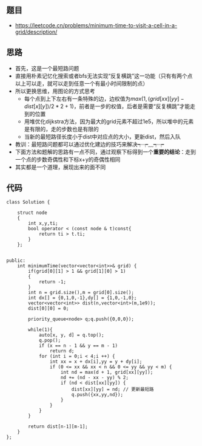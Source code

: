 ## 题目
- https://leetcode.cn/problems/minimum-time-to-visit-a-cell-in-a-grid/description/
## 思路
- 首先，这是一个最短路问题
- 直接用朴素记忆化搜索或者bfs无法实现“反复横跳”这一功能（只有有两个点以上可以走，就可以走到任意一个有最小时间限制的点）
- 所以更换思维，用图论的方式思考
  - 每个点到上下左右有一条特殊的边，边权值为$max( 1 , ( grid[ xx ][ yy ] - dist[ x ][ y ] ) / 2 * 2 + 1 )$，前者是一步的权值，后者是需要“反复横跳”才能走到的位置
  - 用堆优化dijkstra方法，因为最大的grid元素不超过1e5，所以堆中的元素是有限的，走的步数也是有限的
  - 当新的最短路径长度小于dist中对应点的大小，更新dist，然后入队
- 教训：最短路问题都可以通过优化建边的技巧来解决┭┮﹏┭┮
- 下面方法和题解的思路有一点不同，通过观察下标得到一个**重要的结论**：走到一个点的步数奇偶性和下标x+y的奇偶性相同
- 其实都是一个道理，展现出来的面不同
## 代码
```
class Solution {

    struct node
    {
        int x,y,ti;
        bool operator < (const node & t)const{
            return ti > t.ti;
        }
    };
    

public:
    int minimumTime(vector<vector<int>>& grid) {
        if(grid[0][1] > 1 && grid[1][0] > 1)
        {
            return -1;
        }
        int n = grid.size(),m = grid[0].size();
        int dx[] = {0,1,0,-1},dy[] = {1,0,-1,0};
        vector<vector<int>> dist(n,vector<int>(m,1e9));
        dist[0][0] = 0;

        priority_queue<node> q;q.push({0,0,0});
        
        while(1){
            auto[x, y, d] = q.top();
            q.pop();
            if (x == n - 1 && y == m - 1)
                return d;
            for (int i = 0;i < 4;i ++) {
                int xx = x + dx[i],yy = y + dy[i];
                if (0 <= xx && xx < n && 0 <= yy && yy < m) {
                    int nd = max(d + 1, grid[xx][yy]);
                    nd += (nd - xx - yy) % 2;
                    if (nd < dist[xx][yy]) {
                        dist[xx][yy] = nd; // 更新最短路
                        q.push({xx,yy,nd});
                    }
                }
            }
        }

        return dist[n-1][m-1];
    }
};
```